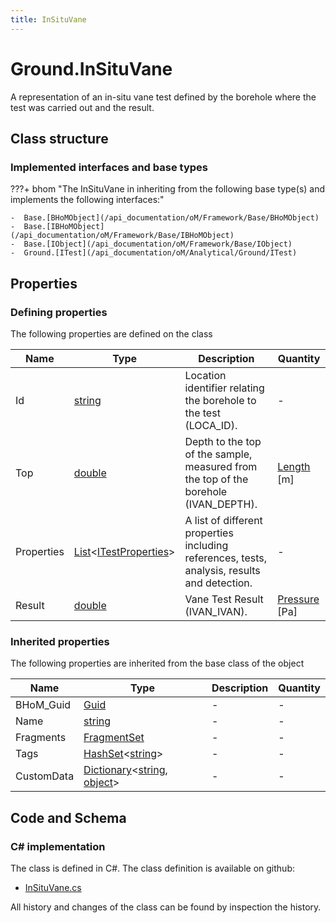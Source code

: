 ```yaml
---
title: InSituVane
---
```


# Ground.InSituVane

A representation of an in-situ vane test defined by the borehole where the test was carried out and the result.

## Class structure

### Implemented interfaces and base types

???+ bhom "The InSituVane in inheriting from the following base type(s) and implements the following interfaces:"

    -  Base.[BHoMObject](/api_documentation/oM/Framework/Base/BHoMObject)
    -  Base.[IBHoMObject](/api_documentation/oM/Framework/Base/IBHoMObject)
    -  Base.[IObject](/api_documentation/oM/Framework/Base/IObject)
    -  Ground.[ITest](/api_documentation/oM/Analytical/Ground/ITest)


## Properties



### Defining properties

The following properties are defined on the class

| Name             | Type             | Description      | Quantity         |
|------------------|------------------|------------------|------------------|
| Id | [string](https://learn.microsoft.com/en-us/dotnet/api/System.String?view=netstandard-2.0) | Location identifier relating the borehole to the test (LOCA_ID). | - |
| Top | [double](https://learn.microsoft.com/en-us/dotnet/api/System.Double?view=netstandard-2.0) | Depth to the top of the sample, measured from the top of the borehole (IVAN_DEPTH). | [Length](/api_documentation/oM/Dimensional/Quantities/Attributes/Length) [m] |
| Properties | [List](https://learn.microsoft.com/en-us/dotnet/api/System.Collections.Generic.List-1?view=netstandard-2.0)&lt;[ITestProperties](/api_documentation/oM/Analytical/Ground/ITestProperties)&gt; | A list of different properties including references, tests, analysis, results and detection. | - |
| Result | [double](https://learn.microsoft.com/en-us/dotnet/api/System.Double?view=netstandard-2.0) | Vane Test Result (IVAN_IVAN). | [Pressure](/api_documentation/oM/Dimensional/Quantities/Attributes/Pressure) [Pa] |


### Inherited properties
The following properties are inherited from the base class of the object

| Name             | Type             | Description      | Quantity         |
|------------------|------------------|------------------|------------------|
| BHoM_Guid | [Guid](https://learn.microsoft.com/en-us/dotnet/api/System.Guid?view=netstandard-2.0) | - | - |
| Name | [string](https://learn.microsoft.com/en-us/dotnet/api/System.String?view=netstandard-2.0) | - | - |
| Fragments | [FragmentSet](/api_documentation/oM/Framework/Base/FragmentSet) | - | - |
| Tags | [HashSet](https://learn.microsoft.com/en-us/dotnet/api/System.Collections.Generic.HashSet-1?view=netstandard-2.0)&lt;[string](https://learn.microsoft.com/en-us/dotnet/api/System.String?view=netstandard-2.0)&gt; | - | - |
| CustomData | [Dictionary](https://learn.microsoft.com/en-us/dotnet/api/System.Collections.Generic.Dictionary-2?view=netstandard-2.0)&lt;[string](https://learn.microsoft.com/en-us/dotnet/api/System.String?view=netstandard-2.0), [object](https://learn.microsoft.com/en-us/dotnet/api/System.Object?view=netstandard-2.0)&gt; | - | - |


## Code and Schema

### C# implementation

The class is defined in C#. The class definition is available on github:

- [InSituVane.cs](https://github.com/BHoM/BHoM/blob/develop/Ground_oM/InSituVane.cs)

All history and changes of the class can be found by inspection the history.
